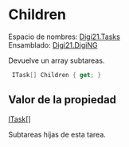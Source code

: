 # Children

Espacio de nombres: [Digi21.Tasks](../../../)  
Ensamblado: [Digi21.DigiNG](../../../../)

Devuelve un array subtareas.

```csharp
 ITask[] Children { get; }
```

## Valor de la propiedad

[ITask\[\]](https://docs.microsoft.com/en-us/dotnet/api/system.array?view=net-5.0)

Subtareas hijas de esta tarea.


